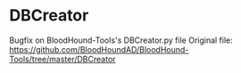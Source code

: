 # DBCreator
Bugfix on BloodHound-Tools's DBCreator.py file
Original file: https://github.com/BloodHoundAD/BloodHound-Tools/tree/master/DBCreator
